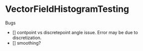# VectorFieldHistogramTesting

Bugs

- [] contpoint vs discretepoint angle issue. Error may be due to discretization.
- [] smoothing?
